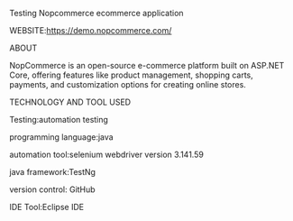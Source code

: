 Testing Nopcommerce ecommerce application


WEBSITE:https://demo.nopcommerce.com/

ABOUT

NopCommerce is an open-source e-commerce platform built on ASP.NET Core, offering features like product management, shopping carts, payments, and customization options for creating online stores.

TECHNOLOGY AND TOOL USED

Testing:automation testing

programming language:java

automation tool:selenium webdriver version 3.141.59

java framework:TestNg

version control: GitHub

IDE Tool:Eclipse IDE
